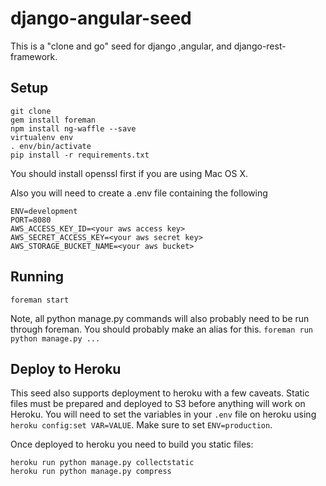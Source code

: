 django-angular-seed
===================
This is a "clone and go" seed for django ,angular, and django-rest-framework.

Setup
-----
```
git clone
gem install foreman
npm install ng-waffle --save
virtualenv env
. env/bin/activate
pip install -r requirements.txt
```
You should install openssl first if you are using Mac OS X. 

Also you will need to create a .env file containing the following
```
ENV=development
PORT=8080
AWS_ACCESS_KEY_ID=<your aws access key>
AWS_SECRET_ACCESS_KEY=<your aws secret key>
AWS_STORAGE_BUCKET_NAME=<your aws bucket>
```

Running
-------
`foreman start`

Note, all python manage.py commands will also probably need to be run through foreman. You should probably make an alias for this.
`foreman run python manage.py ...`

Deploy to Heroku
----------------
This seed also supports deployment to heroku with a few caveats. Static files must be prepared and deployed to S3 before anything will work on Heroku.
You will need to set the variables in your `.env` file on heroku using `heroku config:set VAR=VALUE`.  Make sure to set `ENV=production`.

Once deployed to heroku you need to build you static files:
```
heroku run python manage.py collectstatic
heroku run python manage.py compress
```

